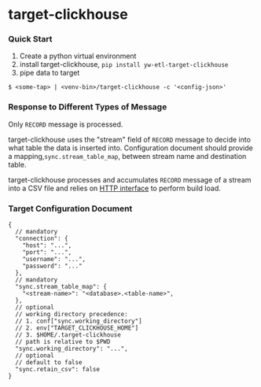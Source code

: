 # target-clickhouse

### Quick Start

1. Create a python virtual environment
2. install target-clickhouse, `pip install yw-etl-target-clickhouse`
3. pipe data to target

```shell
$ <some-tap> | <venv-bin>/target-clickhouse -c '<config-json>' 
```

### Response to Different Types of Message

Only `RECORD` message is processed.

target-clickhouse uses the "stream" field of `RECORD` message to decide into what table the data is inserted into.
Configuration document should provide a mapping,`sync.stream_table_map`, between stream name and destination table.

target-clickhouse processes and accumulates `RECORD` message of a stream into a CSV file
and relies
on [HTTP interface](https://stackoverflow.com/questions/52002023/how-to-insert-data-to-clickhouse-from-file-by-http-interface)
to perform build load.


### Target Configuration Document

```json5
{
  // mandatory
  "connection": {
    "host": "...",
    "port": "...",
    "username": "...",
    "password": "..."
  },
  // mandatory
  "sync.stream_table_map": {
    "<stream-name>": "<database>.<table-name>",
  },
  // optional
  // working directory precedence:
  // 1. conf["sync.working_directory"]
  // 2. env["TARGET_CLICKHOUSE_HOME"]
  // 3. $HOME/.target-clickhouse
  // path is relative to $PWD
  "sync.working_directory": "...",
  // optional
  // default to false
  "sync.retain_csv": false
}
```
